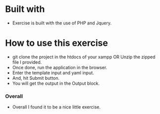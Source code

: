 # Built with
- Exercise is built with the use of PHP and Jquery.

# How to use this exercise
- git clone the project in the htdocs of your xampp OR Unzip the zipped file I provided.
- Once done, run the application in the browser.
- Enter the template input and yaml input.
- And, hit Submit button.
- You will get the output in the Output block.

### Overall
- Overall I found it to be a nice little exercise.